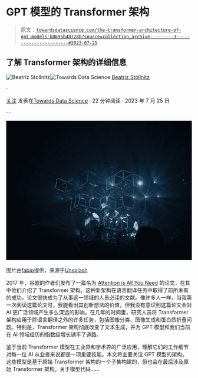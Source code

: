 # GPT 模型的 Transformer 架构

> 原文：[`towardsdatascience.com/the-transformer-architecture-of-gpt-models-b8695b48728b?source=collection_archive---------3-----------------------#2023-07-25`](https://towardsdatascience.com/the-transformer-architecture-of-gpt-models-b8695b48728b?source=collection_archive---------3-----------------------#2023-07-25)

## 了解 Transformer 架构的详细信息

[](https://medium.com/@bea_684?source=post_page-----b8695b48728b--------------------------------)![Beatriz Stollnitz](https://medium.com/@bea_684?source=post_page-----b8695b48728b--------------------------------)[](https://towardsdatascience.com/?source=post_page-----b8695b48728b--------------------------------)![Towards Data Science](https://towardsdatascience.com/?source=post_page-----b8695b48728b--------------------------------) [Beatriz Stollnitz](https://medium.com/@bea_684?source=post_page-----b8695b48728b--------------------------------)

·

[关注](https://medium.com/m/signin?actionUrl=https%3A%2F%2Fmedium.com%2F_%2Fsubscribe%2Fuser%2F1c8863892480&operation=register&redirect=https%3A%2F%2Ftowardsdatascience.com%2Fthe-transformer-architecture-of-gpt-models-b8695b48728b&user=Beatriz+Stollnitz&userId=1c8863892480&source=post_page-1c8863892480----b8695b48728b---------------------post_header-----------) 发表在[Towards Data Science](https://towardsdatascience.com/?source=post_page-----b8695b48728b--------------------------------) · 22 分钟阅读 · 2023 年 7 月 25 日[](https://medium.com/m/signin?actionUrl=https%3A%2F%2Fmedium.com%2F_%2Fvote%2Ftowards-data-science%2Fb8695b48728b&operation=register&redirect=https%3A%2F%2Ftowardsdatascience.com%2Fthe-transformer-architecture-of-gpt-models-b8695b48728b&user=Beatriz+Stollnitz&userId=1c8863892480&source=-----b8695b48728b---------------------clap_footer-----------)

--

[](https://medium.com/m/signin?actionUrl=https%3A%2F%2Fmedium.com%2F_%2Fbookmark%2Fp%2Fb8695b48728b&operation=register&redirect=https%3A%2F%2Ftowardsdatascience.com%2Fthe-transformer-architecture-of-gpt-models-b8695b48728b&source=-----b8695b48728b---------------------bookmark_footer-----------)![](img/b27fc545e177f9112abf27cfac0ceebb.png)

图片由[fabio](https://unsplash.com/@fabioha?utm_source=medium&utm_medium=referral)提供，来源于[Unsplash](https://unsplash.com/?utm_source=medium&utm_medium=referral)

2017 年，谷歌的作者们发布了一篇名为 [Attention is All You Need](https://arxiv.org/abs/1706.03762) 的论文，在其中他们介绍了 Transformer 架构。这种新架构在语言翻译任务中取得了前所未有的成功，论文很快成为了从事这一领域的人员必读的文献。像许多人一样，当我第一次阅读这篇论文时，我能看出其创新想法的价值，但我没有意识到这篇论文会对 AI 更广泛领域产生多么深远的影响。在几年的时间里，研究人员将 Transformer 架构应用于除语言翻译之外的许多任务，包括图像分类、图像生成和蛋白质折叠问题。特别是，Transformer 架构彻底改变了文本生成，并为 GPT 模型和我们当前在 AI 领域经历的指数级增长铺平了道路。

鉴于当前 Transformer 模型在工业界和学术界的广泛应用，理解它们的工作细节对每一位 AI 从业者来说都是一项重要技能。本文将主要关注 GPT 模型的架构，这些模型是基于原始 Transformer 架构的一个子集构建的，但也会在最后涉及原始 Transformer 架构。关于模型代码……
